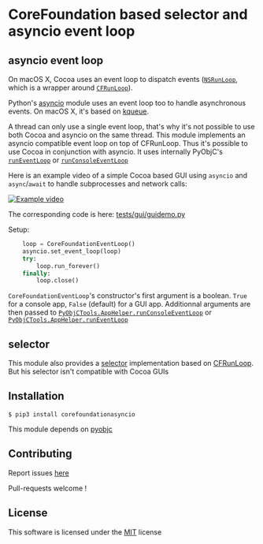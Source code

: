 # CoreFoundation based selector and asyncio event loop

## asyncio event loop

On macOS X, Cocoa uses an event loop to dispatch events ([`NSRunLoop`](https://developer.apple.com/documentation/foundation/nsrunloop), which is a wrapper around [`CFRunLoop`](https://developer.apple.com/documentation/corefoundation/cfrunloop?language=objc)).

Python's [asyncio](https://docs.python.org/3/library/asyncio.html) module uses an event loop too to handle asynchronous events. On macOS X, it's based on [kqueue](https://docs.python.org/3/library/selectors.html#selectors.KqueueSelector).

A thread can only use a single event loop, that's why it's not possible to use both Cocoa and asyncio on the same thread. This module implements an asyncio compatible event loop on top of CFRunLoop. Thus it's possible to use Cocoa in conjunction with asyncio.
It uses internally PyObjC's [`runEventLoop`](https://pyobjc.readthedocs.io/en/latest/api/module-PyObjCTools.AppHelper.html) or [`runConsoleEventLoop`](https://pyobjc.readthedocs.io/en/latest/api/module-PyObjCTools.AppHelper.html)

Here is an example video of a simple Cocoa based GUI using `asyncio` and `async`/`await` to handle subprocesses and network calls:

[![Example video](https://img.youtube.com/vi/-Arl0-7y7so/0.jpg)](https://www.youtube.com/watch?v=-Arl0-7y7so)

The corresponding code is here: [tests/gui/guidemo.py](https://github.com/alberthier/corefoundationasyncio/blob/master/tests/gui/guidemo.py)

Setup:

```python
    loop = CoreFoundationEventLoop()
    asyncio.set_event_loop(loop)
    try:
        loop.run_forever()
    finally:
        loop.close()
```

`CoreFoundationEventLoop`'s constructor's first argument is a boolean. `True` for a console app, `False` (default) for a GUI app.
Additionnal arguments are then passed to [`PyObjCTools.AppHelper.runConsoleEventLoop`](https://pyobjc.readthedocs.io/en/latest/api/module-PyObjCTools.AppHelper.html) or [`PyObjCTools.AppHelper.runEventLoop`](https://pyobjc.readthedocs.io/en/latest/api/module-PyObjCTools.AppHelper.html)

## selector

This module also provides a [selector](https://docs.python.org/3/library/selectors.html) implementation based on [CFRunLoop](https://developer.apple.com/documentation/corefoundation/cfrunloop?language=objc). But his selector isn't compatible with Cocoa GUIs

## Installation

```shell
$ pip3 install corefoundationasyncio
```

This module depends on [pyobjc](https://pypi.org/project/pyobjc/)

## Contributing

Report issues [here](https://github.com/alberthier/corefoundationasyncio/issues)

Pull-requests welcome !

## License

This software is licensed under the [MIT](LICENSE) license
